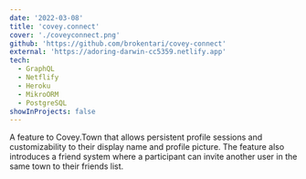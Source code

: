 ```yaml
---
date: '2022-03-08'
title: 'covey.connect'
cover: './coveyconnect.png'
github: 'https://github.com/brokentari/covey-connect'
external: 'https://adoring-darwin-cc5359.netlify.app'
tech:
  - GraphQL
  - Netflify
  - Heroku
  - MikroORM
  - PostgreSQL
showInProjects: false
---
```


A feature to Covey.Town that allows persistent profile sessions and customizability to their display name and profile picture. The feature also introduces a friend system where a participant can invite another user in the same town to their friends list.
